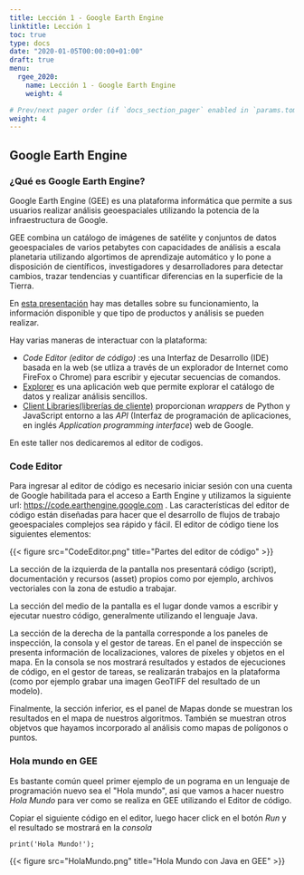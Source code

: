 ```yaml
---
title: Lección 1 - Google Earth Engine
linktitle: Lección 1 
toc: true
type: docs
date: "2020-01-05T00:00:00+01:00"
draft: true
menu:
  rgee_2020:
    name: Lección 1 - Google Earth Engine
    weight: 4

# Prev/next pager order (if `docs_section_pager` enabled in `params.toml`)
weight: 4
---
```



## Google Earth Engine

### ¿Qué es Google Earth Engine?

Google Earth Engine (GEE) es una plataforma informática que permite a sus usuarios realizar análisis geoespaciales utilizando la potencia de la infraestructura de Google.

GEE combina un catálogo de imágenes de satélite y conjuntos de datos geoespaciales de varios petabytes con capacidades de análisis a escala planetaria utilizando algortimos de aprendizaje automático y lo pone a disposición de científicos, investigadores y desarrolladores para detectar cambios, trazar tendencias y cuantificar diferencias en la superficie de la Tierra.

En [esta presentación](https://yabellini.netlify.app/es/courses/gee_cai2019/leccion1/Google_Earth_Engine_TallerCAI2019.pdf) hay mas detalles sobre su funcionamiento, la información disponible y que tipo de productos y análisis se pueden realizar.

Hay varias maneras de interactuar con la plataforma:

*	_Code Editor (editor de código)_ :es una Interfaz de Desarrollo (IDE) basada en la web (se utliza a través de un explorador de Internet como FireFox o Chrome) para escribir y ejecutar secuencias de comandos.
*	[Explorer](https://developers.google.com/earth-engine/datasets/) es una aplicación web que permite explorar el catálogo de datos y realizar análisis sencillos.
*	[Client Libraries(librerías de cliente)](https://developers.google.com/earth-engine/) proporcionan _wrappers_ de Python y JavaScript entorno a las _API_ (Interfaz de programación de aplicaciones, en inglés _Application programming interface_) web de Google.


En este taller nos dedicaremos al editor de codigos.

### Code Editor

Para ingresar al editor de código es necesario iniciar sesión con una cuenta de Google habilitada para el acceso a Earth Engine y utilizamos la siguiente url: https://code.earthengine.google.com . Las características del editor de código están diseñadas para hacer que el desarrollo de flujos de trabajo geoespaciales complejos sea rápido y fácil. El editor de código tiene los siguientes elementos:

{{< figure src="CodeEditor.png" title="Partes del editor de código" >}}


La sección de la izquierda de la pantalla nos presentará código (script), documentación y recursos (asset) propios como por ejemplo, archivos vectoriales con la zona de estudio a trabajar.

La sección del medio de la pantalla es el lugar donde vamos a escribir y ejecutar nuestro código, generalmente utilizando el lenguaje Java.

La sección de la derecha de la pantalla corresponde a los paneles de inspección, la consola y el gestor de tareas.  En el panel de inspección se presenta información de localizaciones, valores de píxeles y objetos en el mapa.  En la consola se nos mostrará resultados y estados de ejecuciones de código, en el gestor de tareas, se realizarán trabajos en la plataforma (como por ejemplo grabar una imagen GeoTIFF del resultado de un modelo).

Finalmente, la sección inferior, es el panel de Mapas donde se muestran los resultados en el mapa de nuestros algoritmos. También se muestran otros objetvos que hayamos incorporado al análisis como mapas de polígonos o puntos.

### Hola mundo en GEE

Es bastante común queel primer ejemplo de un pograma en un lenguaje de programación nuevo sea el "Hola mundo", asi que vamos a hacer nuestro _Hola Mundo_ para ver como se realiza en GEE utilizando el Editor de código.

Copiar el siguiente código en el editor, luego hacer click en el botón _Run_ y el resultado se mostrará en la _consola_

` print('Hola Mundo!'); `

{{< figure src="HolaMundo.png" title="Hola Mundo con Java en GEE" >}}




